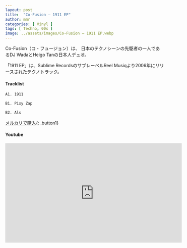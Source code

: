 ```yaml
---
layout: post
title:  "Co-Fusion – 1911 EP"
author: mmr
categories: [ Vinyl ]
tags: [ Techno, 00s ]
image: ../assets/images/Co-Fusion – 1911 EP.webp
---
```


Co-Fusion（コ・フュージョン）は、 日本のテクノシーンの先駆者の一人であるDJ WadaとHeigo Tanの日本人デュオ。

「1911 EP」は、Sublime RecordsのサブレーベルReel Musiqより2006年にリリースされたテクノトラック。

#### Tracklist
```md
A1. 1911

B1. Pixy Zap

B2. Als
```

[メルカリで購入](https://jp.mercari.com/item/m97976702543?afid=6142608987){: .button1}

#### Youtube
<iframe width="560" height="315" src="https://www.youtube.com/embed/YW-AHJw0Ysk?si=VVqnDT2kk_lDBBRu" title="YouTube video player" frameborder="0" allow="accelerometer; autoplay; clipboard-write; encrypted-media; gyroscope; picture-in-picture; web-share" referrerpolicy="strict-origin-when-cross-origin" allowfullscreen></iframe>